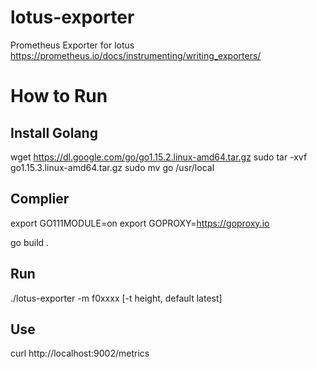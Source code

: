 # lotus-exporter

Prometheus Exporter for lotus
https://prometheus.io/docs/instrumenting/writing_exporters/

# How to Run

## Install Golang

wget https://dl.google.com/go/go1.15.2.linux-amd64.tar.gz
sudo tar -xvf go1.15.3.linux-amd64.tar.gz
sudo mv go /usr/local

## Complier

export GO111MODULE=on
export GOPROXY=https://goproxy.io

go build .

## Run

./lotus-exporter -m f0xxxx [-t height, default latest]

## Use

curl http://localhost:9002/metrics
